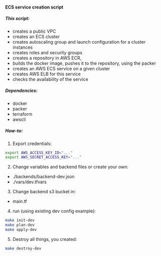 #### ECS service creation script
##### This script:
  - creates a public VPC
  - creates an ECS cluster
  - creates autoscaling group and launch configuration for a cluster instances
  - creates roles and security groups
  - creates a repository in AWS ECR,
  - builds the docker image, pushes it to the repository, using the packer
  - creates an AWS ECS service on a given cluster
  - creates AWS ELB for this service
  - checks the availability of the service
##### Dependencies:
  - docker
  - packer
  - terraform
  - awscli
##### How-to:
1. Export credentials:
```bash
export AWS_ACCESS_KEY_ID="..."
export AWS_SECRET_ACCESS_KEY="..."
``` 
2. Change variables and backend files or create your own:
  - ./backends/backend-dev.json
  - ./vars/dev.tfvars
3. Change backend s3 bucket in:
  - main.tf
4. run (using existing dev config example):
```bash
make init-dev
make plan-dev
make apply-dev
```
5. Destroy all things, you created:
```bash
make destroy-dev
```
